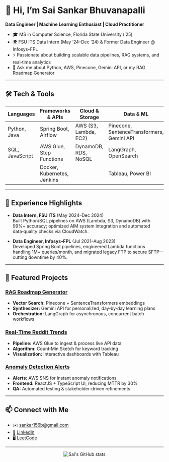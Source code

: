 <!-- ───────────────────────────────────────────────────────────────── -->
<!--                            HEADER                              -->
<!-- ───────────────────────────────────────────────────────────────── -->

# 👋 Hi, I’m Sai Sankar Bhuvanapalli

**Data Engineer | Machine Learning Enthusiast | Cloud Practitioner**

- 🎓 MS in Computer Science, Florida State University (’25)  
- 🌍 FSU ITS Data Intern (May ’24–Dec ’24) & Former Data Engineer @ Infosys–FPL  
- ⚡ Passionate about building scalable data pipelines, RAG systems, and real‑time analytics  
- 💬 Ask me about Python, AWS, Pinecone, Gemini API, or my RAG Roadmap Generator  

---

<!-- ───────────────────────────────────────────────────────────────── -->
<!--                          TECH STACK                            -->
<!-- ───────────────────────────────────────────────────────────────── -->

## 🛠️ Tech & Tools

| Languages      | Frameworks & APIs          | Cloud & Storage        | Data & ML                   |
| -------------- | -------------------------- | ---------------------- | --------------------------- |
| Python, Java   | Spring Boot, Airflow       | AWS (S3, Lambda, EC2)  | Pinecone, SentenceTransformers, Gemini API |
| SQL, JavaScript| AWS Glue, Step Functions   | DynamoDB, RDS, NoSQL   | LangGraph, OpenSearch       |
|                | Docker, Kubernetes, Jenkins|                        | Tableau, Power BI           |

---

<!-- ───────────────────────────────────────────────────────────────── -->
<!--                          EXPERIENCE                            -->
<!-- ───────────────────────────────────────────────────────────────── -->

## 💼 Experience Highlights

- **Data Intern, FSU ITS** (May 2024–Dec 2024)  
  Built Python/SQL pipelines on AWS (Lambda, S3, DynamoDB) with 99%+ accuracy; optimized AIM system integration and automated data‑quality checks via CloudWatch.

- **Data Engineer, Infosys–FPL** (Jul 2021–Aug 2023)  
  Developed Spring Boot pipelines, engineered Lambda functions handling 1M+ queries/month, and migrated legacy FTP to secure SFTP—cutting downtime by 40%.

---

<!-- ───────────────────────────────────────────────────────────────── -->
<!--                           PROJECTS                             -->
<!-- ───────────────────────────────────────────────────────────────── -->

## 🚀 Featured Projects

### [RAG Roadmap Generator](https://github.com/saisankar20/RAG-Roadmap-Generator)  
- **Vector Search:** Pinecone + SentenceTransformers embeddings  
- **Synthesizer:** Gemini API for personalized, day‑by‑day learning plans  
- **Orchestration:** LangGraph for asynchronous, concurrent batch workflows  

### [Real‑Time Reddit Trends](https://github.com/saisankar20/Real-Time-Reddit-Trends)  
- **Pipeline:** AWS Glue to ingest & process live API data  
- **Algorithm:** Count‑Min Sketch for keyword tracking  
- **Visualization:** Interactive dashboards with Tableau  

### [Anomaly Detection Alerts](https://github.com/saisankar20/Anomaly-Notifications)  
- **Alerts:** AWS SNS for instant anomaly notifications  
- **Frontend:** ReactJS + TypeScript UI, reducing MTTR by 30%  
- **QA:** Automated testing & stakeholder‑driven refinements  

---

<!-- ───────────────────────────────────────────────────────────────── -->
<!--                          CONTACT & STATS                       -->
<!-- ───────────────────────────────────────────────────────────────── -->

## 📫 Connect with Me

- ✉️ sankar156b@gmail.com  
- 🔗 [LinkedIn](https://www.linkedin.com/in/saisankar20)  
- 🖥️ [LeetCode](https://leetcode.com/saisankar20)  

---

<p align="center">
  <img src="https://github-readme-stats.vercel.app/api?username=saisankar20&show_icons=true&theme=default" alt="Sai's GitHub stats" />
</p>
